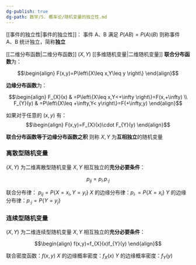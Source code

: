 ```yaml
---
dg-publish: true
dg-path: 数学/5. 概率论/随机变量的独立性.md
---
```

[[事件的独立性\|事件的独立性]]：
事件 A、B 满足 $P(AB)=P(A)(B)$
则称事件 A、B 统计独立，简称**独立**

[[二维分布函数\|二维分布函数]]
$(X,Y)$ [[多维随机变量\|二维随机变量]]
**联合分布函数**为：

$$\begin{align}
F(x,y)=P\left\{X\leq x,Y\leq y \right\}
\end{align}$$

**边缘分布函数**为：

$$\begin{align}
F_{X}(x) & =P\left\{X\leq x,Y<+\infty \right\}=F(x,+\infty) \\
F_{Y}(y) & =P\left\{X\leq +\infty,Y< y\right\}=F(+\infty,y)
\end{align}$$

如果对于任意的 $(x,y)$ 有：
$$\begin{align}  
F(x,y)=F_{X}(x)\cdot F_{Y}(y)
\end{align}$$

**联合分布函数等于边缘分布函数之积**
则称 $X,Y$ 为**互相独立**的随机变量

### 离散型随机变量
$(X,Y)$ 为二维离散型随机变量
$X,Y$ 相互独立的**充分必要条件**：

$$p_{ij}=p_{i\cdot}p_{\cdot j}$$

联合分布律： $p_{ij}=P\left\{X=x_{i},Y=y_{i} \right\}$
$X$ 的边缘分布律：$p_{i\cdot}=P\left\{X=x_{i} \right\}$
$Y$ 的边缘分布律：$p_{\cdot j}=P\left\{Y=y_{j} \right\}$

### 连续型随机变量
$(X,Y)$ 为二维连续型随机变量
$X,Y$ 相互独立的**充分必要条件**：

$$\begin{align}
f(x,y)=f_{X}(x)f_{Y}(y)
\end{align}$$

联合密度函数：$f(x,y)$
$X$ 的边缘概率密度：$f_{X}(x)$
$Y$ 的边缘概率密度：$f_{Y}(y)$

